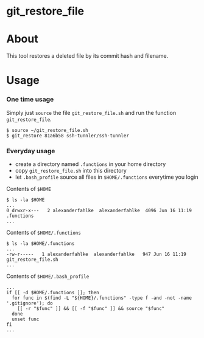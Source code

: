 # git_restore_file

# About

This tool restores a deleted file by its commit hash and filename.

# Usage

### One time usage

Simply just ```source``` the file ```git_restore_file.sh``` and run the function ```git_restore_file```.

    $ source ~/git_restore_file.sh
    $ git_restore 81a6b58 ssh-tunnler/ssh-tunnler


### Everyday usage

- create a directory named ```.functions``` in your home directory
- copy ```git_restore_file.sh``` into this directory
- let ```.bash_profile``` source all files in ```$HOME/.functions``` everytime you login


Contents of ```$HOME```

    $ ls -la $HOME
    ...
    0 drwxr-x---   2 alexanderfahlke  alexanderfahlke  4096 Jun 16 11:19 .functions
    ...

Contents of ```$HOME/.functions```

    $ ls -la $HOME/.functions
    ...
    -rw-r-----   1 alexanderfahlke  alexanderfahlke   947 Jun 16 11:19 git_restore_file.sh
    ...

Contents of ```$HOME/.bash_profile```

    ...
    if [[ -d $HOME/.functions ]]; then
      for func in $(find -L "${HOME}/.functions" -type f -and -not -name '.gitignore'); do
        [[ -r "$func" ]] && [[ -f "$func" ]] && source "$func"
      done
      unset func
    fi
    ...
